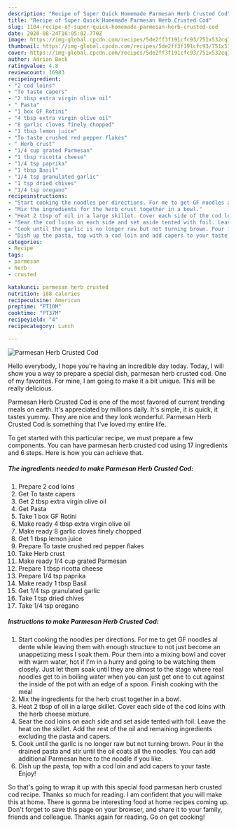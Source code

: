 ```yaml
---
description: "Recipe of Super Quick Homemade Parmesan Herb Crusted Cod"
title: "Recipe of Super Quick Homemade Parmesan Herb Crusted Cod"
slug: 1104-recipe-of-super-quick-homemade-parmesan-herb-crusted-cod
date: 2020-08-24T16:05:02.770Z
image: https://img-global.cpcdn.com/recipes/5de2ff3f191cfc93/751x532cq70/parmesan-herb-crusted-cod-recipe-main-photo.jpg
thumbnail: https://img-global.cpcdn.com/recipes/5de2ff3f191cfc93/751x532cq70/parmesan-herb-crusted-cod-recipe-main-photo.jpg
cover: https://img-global.cpcdn.com/recipes/5de2ff3f191cfc93/751x532cq70/parmesan-herb-crusted-cod-recipe-main-photo.jpg
author: Adrian Beck
ratingvalue: 4.8
reviewcount: 16983
recipeingredient:
- "2 cod loins"
- "To taste capers"
- "2 tbsp extra virgin olive oil"
- " Pasta"
- "1 box GF Rotini"
- "4 tbsp extra virgin olive oil"
- "8 garlic cloves finely chopped"
- "1 tbsp lemon juice"
- "To taste crushed red pepper flakes"
- " Herb crust"
- "1/4 cup grated Parmesan"
- "1 tbsp ricotta cheese"
- "1/4 tsp paprika"
- "1 tbsp Basil"
- "1/4 tsp granulated garlic"
- "1 tsp dried chives"
- "1/4 tsp oregano"
recipeinstructions:
- "Start cooking the noodles per directions. For me to get GF noodles al dente while leaving them with enough structure to not just become an unappetizing mess I soak them. Pour them into a mixing bowl and cover with warm water, hot if I&#39;m in a hurry and going to be watching them closely. Just let them soak until they are almost to the stage where real noodles get to in boiling water when you can just get one to cut against the inside of the pot with an edge of a spoon. Finish cooking with the meal"
- "Mix the ingredients for the herb crust together in a bowl."
- "Heat 2 tbsp of oil in a large skillet. Cover each side of the cod loins with the herb cheese mixture."
- "Sear the cod loins on each side and set aside tented with foil. Leave the heat on the skillet. Add the rest of the oil and remaining ingredients excluding the pasta and capers."
- "Cook until the garlic is no longer raw but not turning brown. Pour in the drained pasta and stir until the oil coats all the noodles. You can add additional Parmesan here to the noodle if you like."
- "Dish up the pasta, top with a cod loin and add capers to your taste. Enjoy!"
categories:
- Recipe
tags:
- parmesan
- herb
- crusted

katakunci: parmesan herb crusted 
nutrition: 188 calories
recipecuisine: American
preptime: "PT10M"
cooktime: "PT37M"
recipeyield: "4"
recipecategory: Lunch

---
```



![Parmesan Herb Crusted Cod](https://img-global.cpcdn.com/recipes/5de2ff3f191cfc93/751x532cq70/parmesan-herb-crusted-cod-recipe-main-photo.jpg)

Hello everybody, I hope you're having an incredible day today. Today, I will show you a way to prepare a special dish, parmesan herb crusted cod. One of my favorites. For mine, I am going to make it a bit unique. This will be really delicious.

Parmesan Herb Crusted Cod is one of the most favored of current trending meals on earth. It's appreciated by millions daily. It's simple, it is quick, it tastes yummy. They are nice and they look wonderful. Parmesan Herb Crusted Cod is something that I've loved my entire life.




To get started with this particular recipe, we must prepare a few components. You can have parmesan herb crusted cod using 17 ingredients and 6 steps. Here is how you can achieve that.

<!--inarticleads1-->

##### The ingredients needed to make Parmesan Herb Crusted Cod:

1. Prepare 2 cod loins
1. Get To taste capers
1. Get 2 tbsp extra virgin olive oil
1. Get  Pasta
1. Take 1 box GF Rotini
1. Make ready 4 tbsp extra virgin olive oil
1. Make ready 8 garlic cloves finely chopped
1. Get 1 tbsp lemon juice
1. Prepare To taste crushed red pepper flakes
1. Take  Herb crust
1. Make ready 1/4 cup grated Parmesan
1. Prepare 1 tbsp ricotta cheese
1. Prepare 1/4 tsp paprika
1. Make ready 1 tbsp Basil
1. Get 1/4 tsp granulated garlic
1. Take 1 tsp dried chives
1. Take 1/4 tsp oregano




<!--inarticleads2-->

##### Instructions to make Parmesan Herb Crusted Cod:

1. Start cooking the noodles per directions. For me to get GF noodles al dente while leaving them with enough structure to not just become an unappetizing mess I soak them. Pour them into a mixing bowl and cover with warm water, hot if I&#39;m in a hurry and going to be watching them closely. Just let them soak until they are almost to the stage where real noodles get to in boiling water when you can just get one to cut against the inside of the pot with an edge of a spoon. Finish cooking with the meal
1. Mix the ingredients for the herb crust together in a bowl.
1. Heat 2 tbsp of oil in a large skillet. Cover each side of the cod loins with the herb cheese mixture.
1. Sear the cod loins on each side and set aside tented with foil. Leave the heat on the skillet. Add the rest of the oil and remaining ingredients excluding the pasta and capers.
1. Cook until the garlic is no longer raw but not turning brown. Pour in the drained pasta and stir until the oil coats all the noodles. You can add additional Parmesan here to the noodle if you like.
1. Dish up the pasta, top with a cod loin and add capers to your taste. Enjoy!




So that's going to wrap it up with this special food parmesan herb crusted cod recipe. Thanks so much for reading. I am confident that you will make this at home. There is gonna be interesting food at home recipes coming up. Don't forget to save this page on your browser, and share it to your family, friends and colleague. Thanks again for reading. Go on get cooking!
